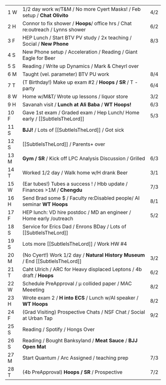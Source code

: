 |      |                                                                                 |     |
| ---- | ------------------------------------------------------------------------------- | --- |
| 1  W | 1/2 day work w/T&M / No more Cyert Masks! / Feb setup / **Chat Olivito**        | 4/2 |
| 2  H | Connor to fix shower / **Hoops**/ office hrs / Chat re:outreach / Lynns shower  | 6/2 |
| 3  F | HEP Lunch / Start BTV PV study / 2x teaching / Social / **New Phone**           | 8/3 |
| 4  S | New Phone setup / Acceleration / Reading / Giant Eagle for Beer                 |     |
| 5  S | Reading / Write up Dynamics / Mark & Cheyrl over                                |     |
| 6  M | Taught (vel. parameter) BTV PU work                                             | 8/4 |
| 7  T | (T Birthday!) Make up exam #2 / **Hoops / SR** / T -party                       | 6/4 |
| 8  W | Home w/M&T/ Wrote up lessons / liquor store                                     | 3/2 |
| 9  H | Savanah visit / **Lunch at Ali Baba** / **WT Hoops!**                           | 6/3 |
| 10 F | Gave 1st exam / Graded exam / Hep Lunch/ Home early / [[SubtleIsTheLord]]       | 5/3 |
| 11 S | **BJJ!** / Lots of [[SubtleIsTheLord]] / Got sick                               |     |
| 12 S | [[SubtleIsTheLord]] / Parents+ over                                             |     |
| 13 M | **Gym / SR** / Kick off LPC Analysis Discussion / Grilled                       | 6/3 |
| 14 T | Worked 1/2 day / Walk home w/H drank Beer                                       | 3/1 |
| 15 W | (Ear tubes!) Tubes a success ! / Hbb update / Finances >1M / **Chengdu**        | 7/3 |
| 16 H | Send Brad some $ / Faculty re:Disabled people/  AI seminar **WT Hoops**         | 8/1 |
| 17 F | HEP lunch: VD hire postdoc / MD an engineer / Home early /outreach              | 5/2 |
| 18 S | Service for Erics Dad / Enrons BDay / Lots of [[SubtleIsTheLord]]               |     |
| 19 S | Lots more [[SubtleIsTheLord]] / Work HW #4                                      |     |
| 20 M | (No Cyert!) Work 1/2 day / **Natural History Museum** / End [[SubtleIsTheLord]] | 3/2 |
| 21 T | Caht Ulrich / ARC for Heavy displaced Leptons / 4b draft / **Hoops**            | 6/2 |
| 22 W | Schedule PreApproval / µ collided paper / MAC Meeeting                          | 8/2 |
| 23 H | Wrote exam 2 / **H into ECS** / Lunch w/AI speaker / **WT Hoops**               | 8/2 |
| 24 F | (Grad Visiting) Prospective Chats / NSF Chat / Social at Urban Tap              | 9/2 |
| 25 S | Reading / Spotify / Hongs Over                                                  |     |
| 26 S | Reading / Bought Banksyland / **Meat Sauce** / **BJJ Open Mat**                 |     |
| 27 M | Start Quantum / Arc Assigned / teaching prep                                    | 7/3 |
| 28 T | (4b PreApproval) **Hoops / SR** / Prospective                                   | 7/2 |
